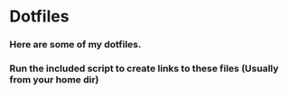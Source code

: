 # Dotfiles

### Here are some of my dotfiles.
### Run the included script to create links to these files (Usually from your home dir)
